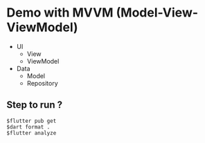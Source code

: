 # Demo with MVVM (Model-View-ViewModel)
* UI
  * View
  * ViewModel
* Data
  * Model
  * Repository

## Step to run ?
```
$flutter pub get
$dart format .
$flutter analyze
```